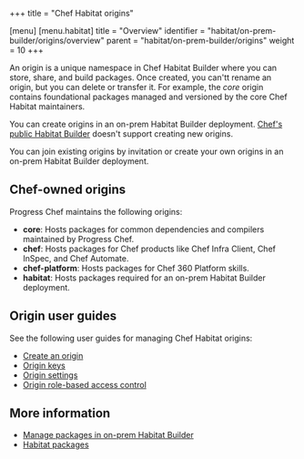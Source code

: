+++
title = "Chef Habitat origins"

[menu]
  [menu.habitat]
    title = "Overview"
    identifier = "habitat/on-prem-builder/origins/overview"
    parent = "habitat/on-prem-builder/origins"
    weight = 10
+++

An origin is a unique namespace in Chef Habitat Builder where you can store, share, and build packages.
Once created, you can'tt rename an origin, but you can delete or transfer it.
For example, the _core_ origin contains foundational packages managed and versioned by the core Chef Habitat maintainers.

You can create origins in an on-prem Habitat Builder deployment.
[Chef's public Habitat Builder](https://bldr.habitat.sh) doesn't support creating new origins.

You can join existing origins by invitation or create your own origins in an on-prem Habitat Builder deployment.

## Chef-owned origins

Progress Chef maintains the following origins:

- **core**: Hosts packages for common dependencies and compilers maintained by Progress Chef.
- **chef**: Hosts packages for Chef products like Chef Infra Client, Chef InSpec, and Chef Automate.
- **chef-platform**: Hosts packages for Chef 360 Platform skills.
- **habitat**: Hosts packages required for an on-prem Habitat Builder deployment.

## Origin user guides

See the following user guides for managing Chef Habitat origins:

- [Create an origin](create_an_origin)
- [Origin keys](origin_keys)
- [Origin settings](origin_settings)
- [Origin role-based access control](rbac)

## More information

- [Manage packages in on-prem Habitat Builder](../packages/)
- [Habitat packages](../packages/)
